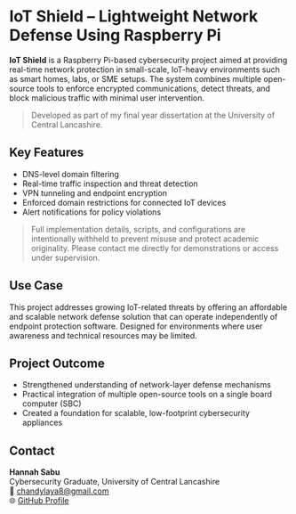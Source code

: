 # IoT Shield – Lightweight Network Defense Using Raspberry Pi

**IoT Shield** is a Raspberry Pi-based cybersecurity project aimed at providing real-time network protection in small-scale, IoT-heavy environments such as smart homes, labs, or SME setups. The system combines multiple open-source tools to enforce encrypted communications, detect threats, and block malicious traffic with minimal user intervention.

> Developed as part of my final year dissertation at the University of Central Lancashire.

## Key Features

- DNS-level domain filtering
- Real-time traffic inspection and threat detection
- VPN tunneling and endpoint encryption
- Enforced domain restrictions for connected IoT devices
- Alert notifications for policy violations

> Full implementation details, scripts, and configurations are intentionally withheld to prevent misuse and protect academic originality. Please contact me directly for demonstrations or access under supervision.

## Use Case

This project addresses growing IoT-related threats by offering an affordable and scalable network defense solution that can operate independently of endpoint protection software. Designed for environments where user awareness and technical resources may be limited.

## Project Outcome

- Strengthened understanding of network-layer defense mechanisms
- Practical integration of multiple open-source tools on a single board computer (SBC)
- Created a foundation for scalable, low-footprint cybersecurity appliances

## Contact

**Hannah Sabu**  
Cybersecurity Graduate, University of Central Lancashire  
📧 chandylaya8@gmail.com  
🌐 [GitHub Profile](https://github.com/HSabu)
